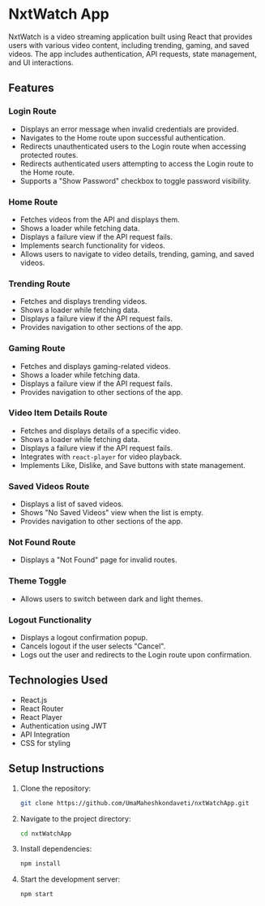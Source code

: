 # NxtWatch App

NxtWatch is a video streaming application built using React that provides users with various video content, including trending, gaming, and saved videos. The app includes authentication, API requests, state management, and UI interactions.

## Features

### Login Route
- Displays an error message when invalid credentials are provided. 
- Navigates to the Home route upon successful authentication.
- Redirects unauthenticated users to the Login route when accessing protected routes.
- Redirects authenticated users attempting to access the Login route to the Home route.
- Supports a "Show Password" checkbox to toggle password visibility.

### Home Route
- Fetches videos from the API and displays them.
- Shows a loader while fetching data.
- Displays a failure view if the API request fails.
- Implements search functionality for videos.
- Allows users to navigate to video details, trending, gaming, and saved videos.

### Trending Route
- Fetches and displays trending videos.
- Shows a loader while fetching data.
- Displays a failure view if the API request fails.
- Provides navigation to other sections of the app.

### Gaming Route
- Fetches and displays gaming-related videos.
- Shows a loader while fetching data.
- Displays a failure view if the API request fails.
- Provides navigation to other sections of the app.

### Video Item Details Route
- Fetches and displays details of a specific video.
- Shows a loader while fetching data.
- Displays a failure view if the API request fails.
- Integrates with `react-player` for video playback.
- Implements Like, Dislike, and Save buttons with state management.

### Saved Videos Route
- Displays a list of saved videos.
- Shows "No Saved Videos" view when the list is empty.
- Provides navigation to other sections of the app.

### Not Found Route
- Displays a "Not Found" page for invalid routes.

### Theme Toggle
- Allows users to switch between dark and light themes.

### Logout Functionality
- Displays a logout confirmation popup.
- Cancels logout if the user selects "Cancel".
- Logs out the user and redirects to the Login route upon confirmation.

## Technologies Used
- React.js
- React Router
- React Player
- Authentication using JWT
- API Integration
- CSS for styling

## Setup Instructions
1. Clone the repository:
   ```sh
   git clone https://github.com/UmaMaheshkondaveti/nxtWatchApp.git
   ```
2. Navigate to the project directory:
   ```sh
   cd nxtWatchApp
   ```
3. Install dependencies:
   ```sh
   npm install
   ```
4. Start the development server:
   ```sh
   npm start
   ```
   
